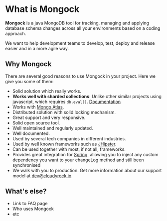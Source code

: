 # What is Mongock

**Mongock** is a java MongoDB tool for tracking, managing and applying database schema changes across all your environments based on a coding approach.

We want to help development teams to develop, test, deploy and release easier and in a more agile way.

## Why Mongock

There are several good reasons to use Mongock in your project. Here we give you some of them:

* Solid solution which really works.
* **Works well with sharded collections**: Unlike other similar projects using javascript, which requires `db.eval()`. [Documentation](https://docs.mongodb.com/manual/reference/method/db.eval/#sharded-data)
* Works with [Mongo Atlas](https://www.mongodb.com/cloud/atlas).
* Distributed solution with solid locking mechanism.
* Great support and very responsive.
* Solid open source tool.
* Well maintained and regularly updated.
* Well documented.
* Used by several tech companies in different industries.
* Used by well known frameworks such as [JHipster](https://www.jhipster.tech).
* Can be used together with most, if not all, frameworks.
* Provides great integration for [Spring](https://spring.io/), allowing you to inject any custom dependency you want to your changeLog method and still been synchronised
* We walk with you to production. Get more information about our support model at [dev@cloudyrock.io](mailto:dev@cloudyrock.io)

## What's else?

* Link to FAQ page
* Who uses Mongock
* etc

